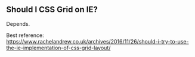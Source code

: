 
## Should I CSS Grid on IE?

Depends.  

Best reference:
https://www.rachelandrew.co.uk/archives/2016/11/26/should-i-try-to-use-the-ie-implementation-of-css-grid-layout/
